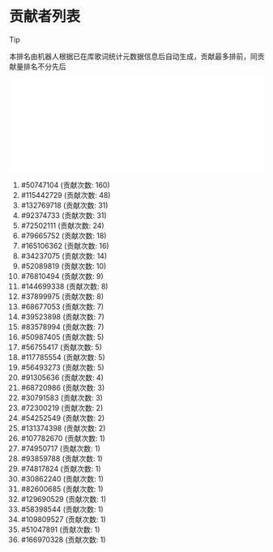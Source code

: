 # 贡献者列表

> [!TIP]
> 本排名由机器人根据已在库歌词统计元数据信息后自动生成，贡献最多排前，同贡献量排名不分先后

![贡献者头像画廊](./CONTRIBUTORS.svg)

1. #50747104 (贡献次数: 160)
2. #115442729 (贡献次数: 48)
3. #132769718 (贡献次数: 31)
4. #92374733 (贡献次数: 31)
5. #72502111 (贡献次数: 24)
6. #79665752 (贡献次数: 18)
7. #165106362 (贡献次数: 16)
8. #34237075 (贡献次数: 14)
9. #52089819 (贡献次数: 10)
10. #76810494 (贡献次数: 9)
11. #144699338 (贡献次数: 8)
12. #37899975 (贡献次数: 8)
13. #68677053 (贡献次数: 7)
14. #39523898 (贡献次数: 7)
15. #83578994 (贡献次数: 7)
16. #50987405 (贡献次数: 5)
17. #56755417 (贡献次数: 5)
18. #117785554 (贡献次数: 5)
19. #56493273 (贡献次数: 5)
20. #91305636 (贡献次数: 4)
21. #68720986 (贡献次数: 3)
22. #30791583 (贡献次数: 3)
23. #72300219 (贡献次数: 2)
24. #54252549 (贡献次数: 2)
25. #131374398 (贡献次数: 2)
26. #107782670 (贡献次数: 1)
27. #74950717 (贡献次数: 1)
28. #93859788 (贡献次数: 1)
29. #74817824 (贡献次数: 1)
30. #30862240 (贡献次数: 1)
31. #82600685 (贡献次数: 1)
32. #129690529 (贡献次数: 1)
33. #58398544 (贡献次数: 1)
34. #109809527 (贡献次数: 1)
35. #51047891 (贡献次数: 1)
36. #166970328 (贡献次数: 1)
